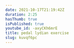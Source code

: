 ```yaml
---
date: 2021-10-17T21:19:42Z
duration: 2:25
hasThumb: true
isPublished: true
youtube_id: -axyCKh6mrE
title: pedal lydian exercise
slug: kuvqf6pc
---
```

